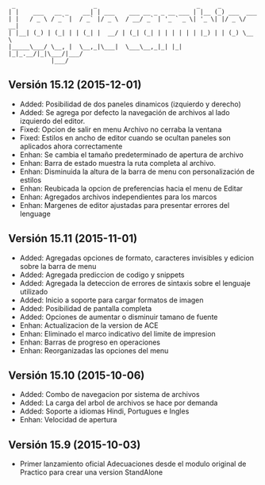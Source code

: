 ```
 _                      _                            _     _           
| |    ___   __ _    __| | ___    ___ __ _ _ __ ___ | |__ (_) ___  ___ 
| |   / _ \ / _` |  / _` |/ _ \  / __/ _` | '_ ` _ \| '_ \| |/ _ \/ __|
| |__| (_) | (_| | | (_| |  __/ | (_| (_| | | | | | | |_) | | (_) \__ \
|_____\___/ \__, |  \__,_|\___|  \___\__,_|_| |_| |_|_.__/|_|\___/|___/
            |___/ 
```


## Versión 15.12 (2015-12-01)

* Added: Posibilidad de dos paneles dinamicos (izquierdo y derecho)
* Added: Se agrega por defecto la navegación de archivos al lado izquierdo del editor.
* Fixed: Opcion de salir en menu Archivo no cerraba la ventana
* Fixed: Estilos en ancho de editor cuando se ocultan paneles son aplicados ahora correctamente
* Enhan: Se cambia el tamaño predeterminado de apertura de archivo
* Enhan: Barra de estado muestra la ruta completa al archivo.
* Enhan: Disminuida la altura de la barra de menu con personalización de estilos
* Enhan: Reubicada la opcion de preferencias hacia el menu de Editar
* Enhan: Agregados archivos independientes para los marcos
* Enhan: Margenes de editor ajustadas para presentar errores del lenguage


## Versión 15.11 (2015-11-01)

* Added: Agregadas opciones de formato, caracteres invisibles y edicion sobre la barra de menu
* Added: Agregada prediccion de codigo y snippets
* Added: Agregada la deteccion de errores de sintaxis sobre el lenguaje utilizado
* Added: Inicio a soporte para cargar formatos de imagen
* Added: Posibilidad de pantalla completa
* Added: Opciones de aumentar o disminuir tamano de fuente
* Enhan: Actualizacion de la version de ACE
* Enhan: Eliminado el marco indicativo del limite de impresion
* Enhan: Barras de progreso en operaciones
* Enhan: Reorganizadas las opciones del menu


## Versión 15.10 (2015-10-06)

* Added: Combo de navegacion por sistema de archivos
* Added: La carga del arbol de archivos se hace por demanda
* Added: Soporte a idiomas Hindi, Portugues e Ingles
* Enhan: Velocidad de apertura


## Versión 15.9 (2015-10-03)

  * Primer lanzamiento oficial
    Adecuaciones desde el modulo original de Practico para crear una version StandAlone
